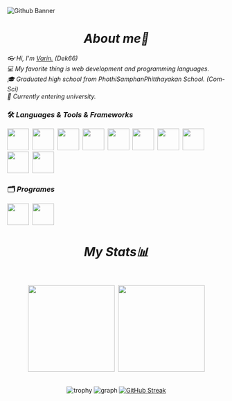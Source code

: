 ![Github Banner](https://kinsta.com/fr/wp-content/uploads/sites/4/2023/02/github-pages.jpg)


<i><h1 align="center">About me📕</h1></i>
<div>
  <i>👓 Hi, I'm <a href="https://www.instagram.com/varin.jsx">Varin.</a>&nbsp;(Dek66)</i><br>
  <i>💻 My favorite thing is web development and programming languages.</i><br>
  <i>🎓 Graduated high school from PhothiSamphanPhitthayakan School. (Com-Sci)</i><br>
  <i>🏫 Currently entering university.</i>
</div>


<span>
<h3>🛠 <i>Languages & Tools & Frameworks</i></h3>
  <img src="https://raw.githubusercontent.com/VarinCode/VarinCode/e4f0989618ae8a36cddc17706d0f8c7cf221ff39/icons/HTML5.svg" height="50vh" width="50vh">&nbsp;
  <img src="https://raw.githubusercontent.com/VarinCode/VarinCode/e4f0989618ae8a36cddc17706d0f8c7cf221ff39/icons/CSS3.svg" height="50vh" width="50vh">&nbsp;
  <img src="https://raw.githubusercontent.com/VarinCode/VarinCode/e4f0989618ae8a36cddc17706d0f8c7cf221ff39/icons/Sass.svg" height="50vh" width="50vh">&nbsp;
  <img src="https://raw.githubusercontent.com/VarinCode/VarinCode/e4f0989618ae8a36cddc17706d0f8c7cf221ff39/icons/JavaScript.svg" height="50vh" width="50vh">&nbsp;
  <img src="https://raw.githubusercontent.com/VarinCode/VarinCode/e4f0989618ae8a36cddc17706d0f8c7cf221ff39/icons/TypeScript.svg" height="50vh" width="50vh">&nbsp;
  <img src="https://raw.githubusercontent.com/VarinCode/VarinCode/e4f0989618ae8a36cddc17706d0f8c7cf221ff39/icons/Python.svg" height="50vh" width="50vh">&nbsp;
  <img src="https://raw.githubusercontent.com/VarinCode/VarinCode/e4f0989618ae8a36cddc17706d0f8c7cf221ff39/icons/Vite.js.svg" height="50vh" width="50vh">&nbsp;
  <img src="https://raw.githubusercontent.com/VarinCode/VarinCode/e4f0989618ae8a36cddc17706d0f8c7cf221ff39/icons/React.svg" height="50vh" width="50vh">&nbsp;
  <img src="https://raw.githubusercontent.com/VarinCode/VarinCode/e4f0989618ae8a36cddc17706d0f8c7cf221ff39/icons/Bootstrap.svg" height="50vh" width="50vh">&nbsp;
  <img src="https://raw.githubusercontent.com/VarinCode/VarinCode/e4f0989618ae8a36cddc17706d0f8c7cf221ff39/icons/Git.svg" height="50vh" width="50vh">&nbsp;
<br>
<h3>🗂 <i>Programes</i></h3>
  <img src="https://raw.githubusercontent.com/VarinCode/VarinCode/e4f0989618ae8a36cddc17706d0f8c7cf221ff39/icons/Visual Studio Code (VS Code).svg" height="50vh" width="50vh">&nbsp;
  <img src="https://raw.githubusercontent.com/VarinCode/VarinCode/3727ccab7320ee70853794996e94e49caaeb657a/icons/PyCharm.svg" height="50vh" width="50vh">&nbsp
</span>

<i><h1 align="center">My Stats📊</h1></i>
<br>
<div align="center">
  <img height="200em" src="https://github-readme-stats.vercel.app/api?username=VarinCode&show_icons=true&theme=radical"/>&nbsp; 
  <img height="200em" src="https://github-readme-stats.vercel.app/api/top-langs?username=VarinCode&langs_count=10&show_icons=true&locale=en&layout=compact&theme=radical"/>
<br>
<br>
  
![trophy](https://github-profile-trophy.vercel.app/?username=VarinCode&theme=juicyfresh&column=7&margin-w=7&margin-h=17)
![graph](https://github-readme-activity-graph.cyclic.app/graph?username=VarinCode&theme=react-dark&area=true&hide_border=true)
[![GitHub Streak](https://streak-stats.demolab.com?user=VarinCode&theme=blood-dark&hide_border=true&date_format=M%20j%5B%2C%20Y%5D&card_width=505)](https://git.io/streak-stats)

</div>
